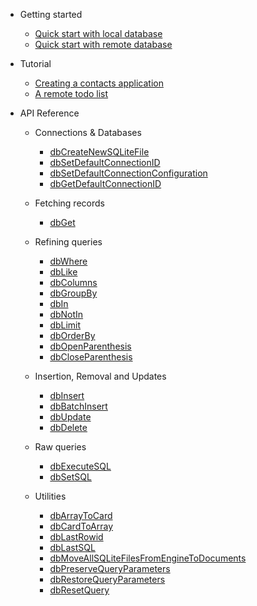 - Getting started

  - [Quick start with local database](quickstart.md)
  - [Quick start with remote database](quickstart_remote.md)

- Tutorial

  - [Creating a contacts application](tutorial.md)
  - [A remote todo list](tutorialRemote.md)

- API Reference

  - Connections & Databases
    
    - [dbCreateNewSQLiteFile](api/dbCreateNewSQLiteFile.md)
    - [dbSetDefaultConnectionID](api/dbSetDefaultConnectionID.md)
    - [dbSetDefaultConnectionConfiguration](api/dbSetDefaultConnectionConfiguration.md)
    - [dbGetDefaultConnectionID](api/dbGetDefaultConnectionID.md)

  - Fetching records

    - [dbGet](api/dbGet.md)

  - Refining queries

    - [dbWhere](api/dbWhere.md)
    - [dbLike](api/dbLike.md)
    - [dbColumns](api/dbColumns.md)
    - [dbGroupBy](api/dbGroupBy.md)
    - [dbIn](api/dbIn.md)
    - [dbNotIn](api/dbNotIn.md)
    - [dbLimit](api/dbLimit.md)
    - [dbOrderBy](api/dbOrderBy.md)
    - [dbOpenParenthesis](api/dbOpenParenthesis.md)
    - [dbCloseParenthesis](api/dbCloseParenthesis.md)

  - Insertion, Removal and Updates

    - [dbInsert](api/dbInsert.md)
    - [dbBatchInsert](api/dbBatchInser.md)
    - [dbUpdate](api/dbUpdate.md)
    - [dbDelete](api/dbDelete.md)

  - Raw queries

    - [dbExecuteSQL](api/dbExecuteSQL.md)
    - [dbSetSQL](api/dbSetSQL.md)
 
  - Utilities

    - [dbArrayToCard](api/dbArrayToCard.md)
    - [dbCardToArray](api/dbCardToArray.md)
    - [dbLastRowid](api/dbLastRowid.md)
    - [dbLastSQL](api/dbLastSQL.md)
    - [dbMoveAllSQLiteFilesFromEngineToDocuments](api/dbMoveAllSQLiteFilesFromEngineToDocuments.md)
    - [dbPreserveQueryParameters](api/dbPreserveQueryParameters.md)
    - [dbRestoreQueryParameters](api/dbRestoreQueryParameters.md)
    - [dbResetQuery](api/dbResetQuery.md)
